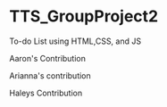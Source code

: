 # TTS_GroupProject2
To-do List using HTML,CSS, and JS


Aaron's Contribution




>>>>>>>>>>>>>>>>>>>>>

Arianna's contribution



>>>>>>>>>>>>>>>>>>>>>

Haleys Contribution




>>>>>>>>>>>>>>>>>>>>>